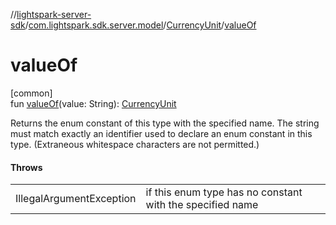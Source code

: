 //[lightspark-server-sdk](../../../index.md)/[com.lightspark.sdk.server.model](../index.md)/[CurrencyUnit](index.md)/[valueOf](value-of.md)

# valueOf

[common]\
fun [valueOf](value-of.md)(value: String): [CurrencyUnit](index.md)

Returns the enum constant of this type with the specified name. The string must match exactly an identifier used to declare an enum constant in this type. (Extraneous whitespace characters are not permitted.)

#### Throws

| | |
|---|---|
| IllegalArgumentException | if this enum type has no constant with the specified name |

